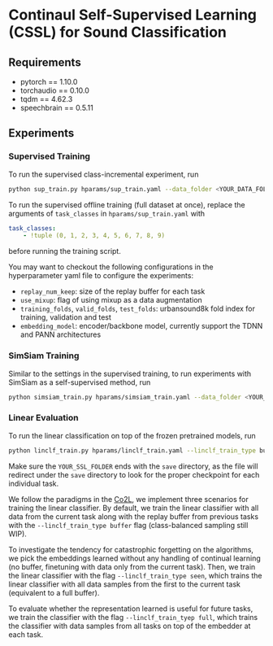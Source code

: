 # Continaul Self-Supervised Learning (CSSL) for Sound Classification

## Requirements
  - pytorch == 1.10.0
  - torchaudio == 0.10.0
  - tqdm == 4.62.3
  - speechbrain == 0.5.11


## Experiments
### Supervised Training

To run the supervised class-incremental experiment, run

```bash
python sup_train.py hparams/sup_train.yaml --data_folder <YOUR_DATA_FOLDER> --output_base <YOUR_OUTPUT_FOLDER>
```

To run the supervised offline training (full dataset at once), replace the arguments of `task_classes` in `hparams/sup_train.yaml` with

```yaml
task_classes:
    - !tuple (0, 1, 2, 3, 4, 5, 6, 7, 8, 9)
```
before running the training script.


You may want to checkout the following configurations in the hyperparameter yaml file to configure the experiments:
  - `replay_num_keep`: size of the replay buffer for each task
  - `use_mixup`: flag of using mixup as a data augmentation
  - `training_folds`, `valid_folds`, `test_folds`: urbansound8k fold index for training, validation and test
  - `embedding_model`: encoder/backbone model, currently support the TDNN and PANN architectures

### SimSiam Training
Similar to the settings in the supervised training, to run experiments with SimSiam as a self-supervised method, run

```bash
python simsiam_train.py hparams/simsiam_train.yaml --data_folder <YOUR_DATA_FOLDER> --output_base <YOUR_OUTPUT_FOLDER>
```


### Linear Evaluation
To run the linear classification on top of the frozen pretrained models, run
```bash
python linclf_train.py hparams/linclf_train.yaml --linclf_train_type buffer --data_folder <YOUR_DATA_FOLDER> --output_base <YOUR_OUTPUT_FOLDER> --ssl_checkpoints_dir <YOUR_SSL_FOLDER>
```
Make sure the `YOUR_SSL_FOLDER` ends with the `save` directory, as the file will redirect under the `save` directory to look for the proper checkpoint for each individual task.

We follow the paradigms in the [Co2L](https://arxiv.org/pdf/2106.14413.pdf), we implement three scenarios for training the linear classifier. By default, we train the linear classifier with all data from the current task along with the replay buffer from previous tasks with the `--linclf_train_type buffer` flag (class-balanced sampling still WIP).

To investigate the tendency for catastrophic forgetting on the algorithms, we pick the embeddings learned without any handling of continual learning (no buffer, finetuning with data only from the current task). Then, we train the linear classifier with the flag `--linclf_train_type seen`, which trains the linear classifier with all data samples from the first to the current task (equivalent to a full buffer).

To evaluate whether the representation learned is useful for future tasks, we train the classifier with the flag `--linclf_train_tyep full`, which trains the classifier with data samples from all tasks on top of the embedder at each task.

